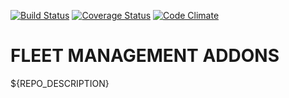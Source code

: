 [![Build Status](https://travis-ci.org/open-synergy/opensynid-fleet.svg?branch=8.0)](https://travis-ci.org/open-synergy/opensynid-fleet)
[![Coverage Status](https://coveralls.io/repos/github/open-synergy/opensynid-fleet/badge.svg?branch=8.0)](https://coveralls.io/github/open-synergy/opensynid-fleet?branch=8.0)
[![Code Climate](https://codeclimate.com/github/open-synergy/opensynid-fleet/badges/gpa.svg)](https://codeclimate.com/github/open-synergy/opensynid-fleet)

# FLEET MANAGEMENT ADDONS

${REPO_DESCRIPTION}
